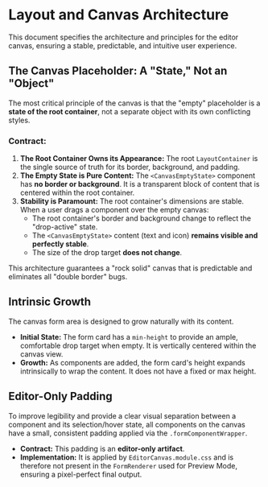 # Layout and Canvas Architecture

This document specifies the architecture and principles for the editor canvas, ensuring a stable, predictable, and intuitive user experience.

## The Canvas Placeholder: A "State," Not an "Object"

The most critical principle of the canvas is that the "empty" placeholder is a **state of the root container**, not a separate object with its own conflicting styles.

### Contract:

1.  **The Root Container Owns its Appearance:** The root `LayoutContainer` is the single source of truth for its border, background, and padding.
2.  **The Empty State is Pure Content:** The `<CanvasEmptyState>` component has **no border or background**. It is a transparent block of content that is centered within the root container.
3.  **Stability is Paramount:** The root container's dimensions are stable. When a user drags a component over the empty canvas:
    *   The root container's border and background change to reflect the "drop-active" state.
    *   The `<CanvasEmptyState>` content (text and icon) **remains visible and perfectly stable**.
    *   The size of the drop target **does not change**.

This architecture guarantees a "rock solid" canvas that is predictable and eliminates all "double border" bugs.

## Intrinsic Growth

The canvas form area is designed to grow naturally with its content.

-   **Initial State:** The form card has a `min-height` to provide an ample, comfortable drop target when empty. It is vertically centered within the canvas view.
-   **Growth:** As components are added, the form card's height expands intrinsically to wrap the content. It does not have a fixed or max height.

## Editor-Only Padding

To improve legibility and provide a clear visual separation between a component and its selection/hover state, all components on the canvas have a small, consistent padding applied via the `.formComponentWrapper`.

-   **Contract:** This padding is an **editor-only artifact**.
-   **Implementation:** It is applied by `EditorCanvas.module.css` and is therefore not present in the `FormRenderer` used for Preview Mode, ensuring a pixel-perfect final output.
